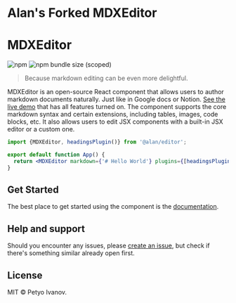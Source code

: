 # Alan's Forked MDXEditor

# MDXEditor

![npm](https://img.shields.io/npm/v/@alan/editor)
![npm bundle size (scoped)](https://img.shields.io/bundlephobia/minzip/@alan/editor)

> Because markdown editing can be even more delightful.

MDXEditor is an open-source React component that allows users to author markdown documents naturally. Just like in Google docs or Notion. [See the live demo](https://mdxeditor.dev/editor/demo) that has all features turned on. 
The component supports the core markdown syntax and certain extensions, including tables, images, code blocks, etc. It also allows users to edit JSX components with a built-in JSX editor or a custom one.

```jsx
import {MDXEditor, headingsPlugin()} from '@alan/editor';

export default function App() {
  return <MDXEditor markdown={'# Hello World'} plugins={[headingsPlugin()]} />;
}
```
## Get Started

The best place to get started using the component is the [documentation](https://mdxeditor.dev/editor/docs/getting-started).

## Help and support

Should you encounter any issues, please [create an issue](https://github.com/mdx-editor/editor/issues), but check if there's something similar already open first.

## License

MIT &copy; Petyo Ivanov.
